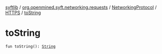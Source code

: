 [syftlib](../../../index.md) / [org.openmined.syft.networking.requests](../../index.md) / [NetworkingProtocol](../index.md) / [HTTPS](index.md) / [toString](./to-string.md)

# toString

`fun toString(): `[`String`](https://kotlinlang.org/api/latest/jvm/stdlib/kotlin/-string/index.html)